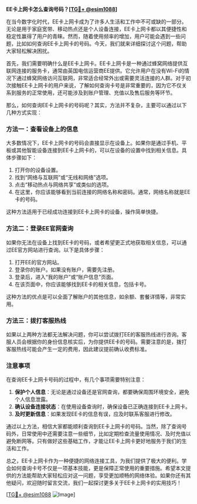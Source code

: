 **EE卡上网卡怎么查询号码？[[TG💪+ @esim1088](https://t.me/s/esim1088)]**

在当今数字化时代，EE卡上网卡成为了许多人生活和工作中不可或缺的一部分。无论是用于家庭宽带、移动热点还是个人设备连接，EE卡上网卡都以其便捷性和稳定性赢得了用户的青睐。然而，随着使用频率的增加，用户可能会遇到一些问题，比如如何查询EE卡上网卡的号码。今天，我们就来详细探讨这个问题，帮助大家轻松解决困扰。

首先，我们需要明确什么是EE卡上网卡。EE卡上网卡是一种通过蜂窝网络提供互联网连接的服务卡，通常由英国电信运营商EE提供。它允许用户在没有Wi-Fi的情况下通过蜂窝网络访问互联网，非常适合经常外出或需要灵活连接的人群。对于初次接触EE卡上网卡的用户来说，了解如何查询卡号是非常重要的，因为它不仅关系到服务的正常使用，还可能涉及到账户管理、充值以及售后服务等环节。

那么，如何查询EE卡上网卡的号码呢？其实，方法并不复杂，主要可以通过以下几种方式实现：

### 方法一：查看设备上的信息

大多数情况下，EE卡上网卡的号码会直接显示在设备上。如果你是通过手机、平板或其他智能设备连接到EE卡上网卡的，可以在设备的设置中找到相关信息。具体步骤如下：

1. 打开你的设备设置。
2. 找到“网络与互联网”或“无线和网络”选项。
3. 点击“移动热点与网络共享”或类似的选项。
4. 在这里，你应该能够看到当前连接的网络名称和密码。通常，网络名称就是EE卡的号码。

这种方法适用于已经成功连接到EE卡上网卡的设备，操作简单快捷。

### 方法二：登录EE官网查询

如果你无法在设备上找到EE卡的号码，或者希望更正式地获取相关信息，可以通过EE官方网站进行查询。以下是具体步骤：

1. 打开EE的官方网站。
2. 登录你的账户。如果没有账户，需要先注册。
3. 登录后，进入“我的账户”或“账户信息”页面。
4. 在该页面中，你应该能够找到EE卡的相关信息，包括卡号。

这种方法的优点是可以全面了解账户的其他信息，如余额、套餐详情等，非常实用。

### 方法三：拨打客服热线

如果以上两种方法都无法解决问题，你可以尝试拨打EE的客服热线进行咨询。客服人员会根据你的身份信息核实后，为你提供EE卡的号码。需要注意的是，拨打客服热线可能会产生一定的费用，因此建议提前确认收费标准。

### 注意事项

在查询EE卡上网卡号码的过程中，有几个事项需要特别注意：

1. **保护个人信息**：无论是通过设备还是官网查询，都要确保周围环境安全，避免个人信息泄露。
2. **确认设备连接状态**：在使用设备查询时，确保设备已正确连接到EE卡上网卡。
3. **及时更新信息**：如果发现EE卡的信息有误，应及时联系客服进行修改。

通过以上方法，相信大家都能顺利查询到EE卡上网卡的号码。当然，除了查询号码外，日常使用中还需要注意一些细节，比如定期检查流量使用情况、及时充值以避免断网等。只有做好这些基础工作，才能让EE卡上网卡更好地服务于我们的生活和工作。

总之，EE卡上网卡作为一种便捷的网络连接工具，为我们提供了极大的便利。学会如何查询卡号不仅是一项基本技能，更是保障正常使用的重要措施。希望本文提供的方法能帮助大家轻松应对这一问题，享受更加顺畅的网络体验。如果你还有其他疑问，欢迎随时留言交流，我们一起探讨更多关于EE卡上网卡的实用技巧！

[[TG💪+ @esim1088](https://t.me/s/esim1088) ![Image](https://i.postimg.cc/4NQfJmqS/Snipaste-2025-05-13-00-14-12.png)]